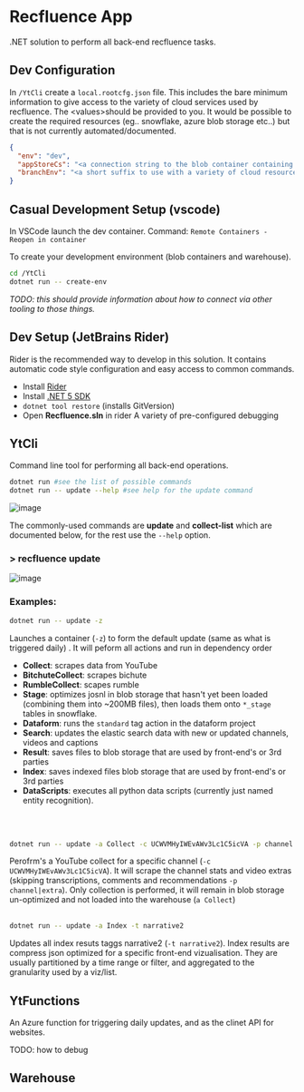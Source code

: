 # Recfluence App

.NET solution to perform all back-end recfluence tasks.


## Dev Configuration


In `/YtCli` create a `local.rootcfg.json` file. This includes the bare minimum information to give access to the variety of cloud services used by recfluence. The &lt;values&gt;should be provided to you. It would be possible to create the required resources (eg.. snowflake, azure blob storage etc..) but that is not currently automated/documented.
```json
{
  "env": "dev",
  "appStoreCs": "<a connection string to the blob container containing futher settings. This will be given to you>",
  "branchEnv": "<a short suffix to use with a variety of cloud resource to make you dev environment unique. e.g.>"
}
```

## Casual Development Setup (vscode)

In VSCode launch the dev container. Command: `Remote Containers - Reopen in container`

To create your development environment (blob containers and warehouse).

```bash
cd /YtCli
dotnet run -- create-env
```
*TODO: this should provide information about how to connect via other tooling to those things.*


## Dev Setup (JetBrains Rider)
Rider is the recommended way to develop in this solution. It contains automatic code style configuration and easy access to common commands.

- Install [Rider](https://www.jetbrains.com/rider/)
- Install [.NET 5 SDK](https://dotnet.microsoft.com/download/dotnet/5.0)
- `dotnet tool restore` (installs GitVersion)
- Open **Recfluence.sln** in rider
A variety of pre-configured debugging

## YtCli
Command line tool for performing all back-end operations. 

```bash
dotnet run #see the list of possible commands
dotnet run -- update --help #see help for the update command
```

![image](https://user-images.githubusercontent.com/17095341/121848256-22713900-cd2d-11eb-9c4b-0d307e599a23.png)

The commonly-used commands are **update** and **collect-list** which are documented below, for the rest use the `--help` option.

### > recfluence update
![image](https://user-images.githubusercontent.com/17095341/121848927-1174f780-cd2e-11eb-9b46-4b97bd38a0a5.png)

### Examples:
```bash
dotnet run -- update -z
```
Launches a container (`-z`) to form the default update (same as what is triggered daily) . It will peform all actions and run in dependency order
- **Collect**: scrapes data from YouTube
- **BitchuteCollect**: scrapes bichute
- **RumbleCollect**: scapes rumble
- **Stage**: optimizes josnl in blob storage that hasn't yet been loaded (combining them into ~200MB files), then loads them onto `*_stage` tables in snowflake.
- **Dataform**: runs the `standard` tag action in the dataform project
- **Search**: updates the elastic search data with new or updated channels, videos and captions
- **Result**: saves files to blob storage that are used by front-end's or 3rd parties
- **Index**: saves indexed files blob storage that are used by front-end's or 3rd parties
- **DataScripts**: executes all python data scripts (currently just named entity recognition).

<br /><br />
```bash
dotnet run -- update -a Collect -c UCWVMHyIWEvAWv3Lc1C5icVA -p channel|extra
```
Perofrm's a YouTube collect for a specific channel (`-c UCWVMHyIWEvAWv3Lc1C5icVA`). It will scrape the channel stats and video extras (skipping transcriptions, comments and recommendations `-p channel|extra`). Only collection is performed, it will remain in blob storage un-optimized and not loaded into the warehouse (`a Collect`)
<br /><br />

```bash
dotnet run -- update -a Index -t narrative2
```
Updates all index resuts taggs narrative2 (`-t narrative2`). Index results are compress json optimized for a specific front-end vizualisation. They are usually partitioned by a time range or filter, and aggregated to the granularity used by a viz/list.



## YtFunctions
An Azure function for triggering daily updates, and as the clinet API for websites.

TODO: how to debug

## Warehouse
